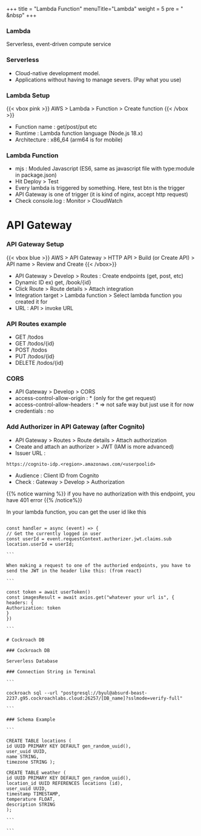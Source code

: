 +++
title = "Lambda Function"
menuTitle="Lambda"
weight = 5
pre = "<i class='fas fa-pen'></i> &nbsp"
+++

### Lambda

Serverless, event-driven compute service

### Serverless

- Cloud-native development model.
- Applications without having to manage severs. (Pay what you use)

### Lambda Setup

{{< vbox pink >}}
AWS > Lambda > Function > Create function
{{< /vbox >}}

- Function name : get/post/put etc
- Runtime : Lambda function language (Node.js 18.x)
- Architecture : x86_64 (arm64 is for mobile)

### Lambda Function

- mjs : Moduled Javascript (ES6, same as javascript file with type:module in package.json)
- Hit Deploy > Test
- Every lambda is triggered by something. Here, test btn is the trigger
- API Gateway is one of trigger (it is kind of nginx, accept http request)
- Check console.log : Monitor > CloudWatch

# API Gateway

### API Gateway Setup

{{< vbox blue >}}
AWS > API Gateway > HTTP API > Build (or Create API) > API name > Review and Create
{{< /vbox>}}

- API Gateway > Develop > Routes : Create endpoints (get, post, etc)
- Dynamic ID ex) get, /book/{id}
- Click Route > Route details > Attach integration
- Integration target > Lambda function > Select lambda function you created it for
- URL : API > invoke URL

### API Routes example

- GET /todos
- GET /todos/{id}
- POST /todos
- PUT /todos/{id}
- DELETE /todos/{id}

### CORS

- API Gateway > Develop > CORS
- access-control-allow-origin : \* (only for the get request)
- access-control-allow-headers : \* => not safe way but just use it for now
- credentials : no

### Add Authorizer in API Gateway (after Cognito)

- API Gateway > Routes > Route details > Attach authorization
- Create and attach an authorizer > JWT (IAM is more advanced)
- Issuer URL :

```
https://cognito-idp.<region>.amazonaws.com/<userpoolid>
```

- Audience : Client ID from Cognito
- Check : Gateway > Develop > Authorization

{{% notice warning %}}
if you have no authorization with this endpoint, you have 401 error
{{% /notice%}}

In your lambda function, you can get the user id like this

````

const handler = async (event) => {
// Get the currently logged in user
const userId = event.requestContext.authorizer.jwt.claims.sub
location.userId = userId;

```

When making a request to one of the authoried endpoints, you have to send the JWT in the header like this: (from react)

```

const token = await userToken()
const imagesResult = await axios.get("whatever your url is", {
headers: {
Authorization: token
}
})

```

# Cockroach DB

### Cockroach DB

Serverless Database

### Connection String in Terminal

```

cockroach sql --url "postgresql://byul@absurd-beast-2237.g95.cockroachlabs.cloud:26257/[DB_name]?sslmode=verify-full"

```

### Schema Example

```

CREATE TABLE locations (
id UUID PRIMARY KEY DEFAULT gen_random_uuid(),
user_uuid UUID,
name STRING,
timezone STRING );

CREATE TABLE weather (
id UUID PRIMARY KEY DEFAULT gen_random_uuid(),
location_id UUID REFERENCES locations (id),
user_uuid UUID,
timestamp TIMESTAMP,
temperature FLOAT,
description STRING
);

```

```
````
